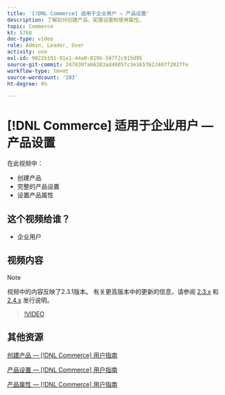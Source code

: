 ```yaml
---
title: '[!DNL Commerce] 适用于企业用户 — 产品设置'
description: 了解如何创建产品、配置设置和使用属性。
topic: Commerce
kt: 5768
doc-type: video
role: Admin, Leader, User
activity: use
exl-id: 9022b101-91e1-44a0-819b-507f2c915d95
source-git-commit: 247830fab6383ad4805fc3e165f622407f2027fe
workflow-type: tm+mt
source-wordcount: '103'
ht-degree: 0%

---
```


# [!DNL Commerce] 适用于企业用户 — 产品设置

在此视频中：

- 创建产品
- 完整的产品设置
- 设置产品属性

## 这个视频给谁？

- 企业用户

## 视频内容

>[!NOTE]
>
>视频中的内容反映了2.3.1版本。 有关更高版本中的更新的信息，请参阅 [ 2.3.x](https://devdocs.magento.com/guides/v2.3/release-notes/bk-release-notes.html) 和 [2.4.x](https://devdocs.magento.com/guides/v2.4/release-notes/bk-release-notes.html) 发行说明。

>[!VIDEO](https://video.tv.adobe.com/v/35953?quality=12&learn=on)

## 其他资源

[创建产品 —  [!DNL Commerce] 用户指南](https://docs.magento.com/user-guide/catalog/product-create.html)

[产品设置 —  [!DNL Commerce] 用户指南](https://docs.magento.com/user-guide/catalog/settings.html)

[产品属性 —  [!DNL Commerce] 用户指南](https://docs.magento.com/user-guide/catalog/product-attributes.html)
